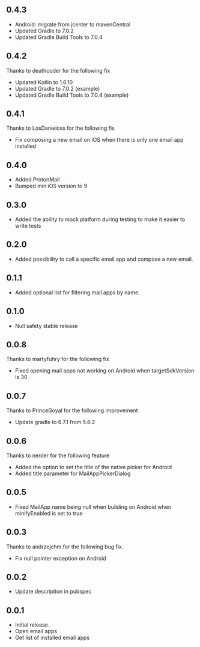 ## 0.4.3

- Android: migrate from jcenter to mavenCentral
- Updated Gradle to 7.0.2
- Updated Gradle Build Tools to 7.0.4

## 0.4.2
Thanks to deathcoder for the following fix

- Updated Kotlin to 1.6.10
- Updated Gradle to 7.0.2 (example)
- Updated Gradle Build Tools to 7.0.4 (example)

## 0.4.1
Thanks to LosDanieloss for the following fix

- Fix composing a new email on iOS when there is only one email app installed

## 0.4.0

- Added ProtonMail
- Bumped min iOS version to 9

## 0.3.0

- Added the ability to mock platform during testing to make it easier to write tests 

## 0.2.0

- Added possibility to call a specific email app and compose a new email.

## 0.1.1

- Added optional list for filtering mail apps by name.

## 0.1.0

- Null safety stable release

## 0.0.8

Thanks to martyfuhry for the following fix

- Fixed opening mail apps not working on Android when targetSdkVersion is 30

## 0.0.7

Thanks to PrinceGoyal for the following improvement

- Update gradle to 6.7.1 from 5.6.2

## 0.0.6

Thanks to nerder for the following feature

- Added the option to set the title of the native picker for Android
- Added title parameter for MailAppPickerDialog

## 0.0.5

- Fixed MailApp name being null when building on Android when minifyEnabled is set to true

## 0.0.3

Thanks to andrzejchm for the following bug fix.

- Fix null pointer exception on Android

## 0.0.2

- Update description in pubspec

## 0.0.1

- Initial release.
- Open email apps
- Get list of installed email apps
